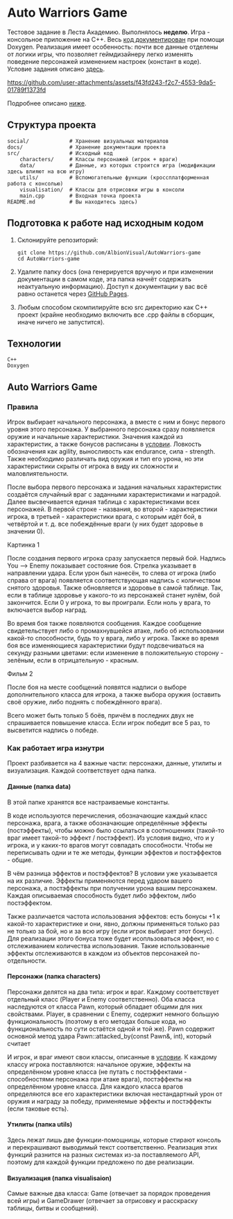 # Auto Warriors Game

Тестовое задание в Леста Академию. Выполнялось **неделю**. Игра - консольное приложение на C++. Весь [код документирован](https://albionvisual.github.io/AutoWarriors-game/) при помощи Doxygen. Реализация имеет особенность: почти все данные отделены от логики игры, что позволяет геймдизайнеру легко изменять поведение персонажей изменением настроек (констант в коде). Условие задания описано [здесь](https://github.com/AlbionVisual/AutoWarriors-game/blob/main/docs/Тестовое_задание_Программирование.pdf).

https://github.com/user-attachments/assets/f43fd243-f2c7-4553-9da5-01789f1373fd

Подробнее описано [ниже](#auto-warriors-game-1).

## Структура проекта

```
social/             # Хранение визуальных материалов
docs/               # Хранение документации проекта
src/                # Исходный код
    characters/     # Классы персонажей (игрок + враги)
    data/           # Данные, из которых строится игра (модификации здесь влияют на всю игру)
    utils/          # Вспомогательные функции (кроссплатформенная работа с консолью)
    visualisation/  # Классы для отрисовки игры в консоли
    main.cpp        # Входная точка проекта
README.md           # Вы находитесь здесь)
```

## Подготовка к работе над исходным кодом

1. Склонируйте репозиторий:

   ```
   git clone https://github.com/AlbionVisual/AutoWarriors-game
   cd AutoWarriors-game
   ```

2. Удалите папку docs (она генерируется вручную и при изменении документации в самом коде, эта папка начнёт содержать неактуальную информацию). Доступ к документации у вас всё равно останется через [GitHub Pages](https://albionvisual.github.io/AutoWarriors-game/).

3. Любым способом скомпилируйте всю src директорию как C++ проект (крайне необходимо включить все .cpp файлы в сборщик, иначе ничего не запустится).

## Технологии

```
C++
Doxygen
```

## Auto Warriors Game

### Правила

Игрок выбирает начального персонажа, а вместе с ним и бонус первого уровня этого персонажа. У выбранного персонажа сразу появляется оружие и начальные характеристики. Значения каждой из характеристик, а также бонусов расписаны в [условии](https://github.com/AlbionVisual/AutoWarriors-game/blob/main/docs/Тестовое_задание_Программирование.pdf). Ловкость обозначения как agility, выносливость как endurance, сила - strength. Также необходимо различать вид оружия и тип его урона, но эти характеристики скрыты от игрока в виду их сложности и маловлиятельности.

После выбора первого персонажа и задания начальных характеристик создаётся случайный враг с заданными характеристиками и наградой. Далее высвечивается единая таблица с характеристиками всех персонажей. В первой строке - названия, во второй - характеристики игрока, в третьей - характеристики врага, с которым идёт бой, в четвёртой и т. д. все побеждённые враги (у них будет здоровье в значении 0).

Картинка 1

После создания первого игрока сразу запускается первый бой. Надпись You --> Enemy показывает состояние боя. Стрелка указывает в направлении удара. Если урон был нанесён, то слева от игрока (либо справа от врага) появляется соответствующая надпись с количеством снятого здоровья. Также обновляется и здоровье в самой таблице. Так, если в таблице здоровье у какого-то из персонажей станет нулём, бой закончится. Если 0 у игрока, то вы проиграли. Если ноль у врага, то включается выбор наград.

Во время боя также появляются сообщения. Каждое сообщение свидетельствует либо о промахнувшейся атаке, либо об использовании какой-то способности, будь то у врага, либо у игрока. Также во время боя все изменяющиеся характеристики будут подсвечиваться на секунду разными цветами: если изменение в положительную сторону - зелёным, если в отрицательную - красным.

Фильм 2

После боя на месте сообщений появятся надписи о выборе дополнительного класса для игрока, а также выбора оружия (оставить своё оружие, либо поднять с побеждённого врага).

Всего может быть только 5 боёв, причём в последних двух не спрашивается повышение класса. Если игрок победит все 5 раз, то высветится надпись о победе.

### Как работает игра изнутри

Проект разбивается на 4 важные части: персонажи, данные, утилиты и визуализация. Каждой соответствует одна папка.

#### Данные (папка data)

В этой папке хранятся все настраиваемые константы.

В коде используются перечисления, обозначающие каждый класс персонажа, врага, а также обозначающие определённые эффекты (постэффекты), чтобы можно было ссылаться в соотношениях (такой-то враг имеет такой-то эффект / постэффект). Из условия видно, что и у игрока, и у каких-то врагов могут совпадать способности. Чтобы не переписывать одни и те же методы, функции эффектов и постэффектов - общие.

В чём разница эффектов и постэффектов? В условии уже указывается на их различие. Эффекты применяются перед ударом вашего персонажа, а постэффекты при получении урона вашим персонажем. Каждая описываемая способность будет либо эффектом, либо постэффектом.

Также различается частота использования эффектов: есть бонусы +1 к какой-то характеристике и они, явно, должны применяться только раз не только за бой, но и за всю игру (если игрок выбирает этот бонус). Для реализации этого бонуса тоже будет исопльзоваться эффект, но с отслеживанием количества использования. Такие использованные эффекты отслеживаются в каждом из объектов персонажей по-отдельности.

#### Персонажи (папка characters)

Персонажи делятся на два типа: игрок и враг. Каждому соответствует отдельный класс (Player и Enemy соответственно). Оба класса наследуются от класса Pawn, который обладает общими для них свойствами. Player, в сравнении с Enemy, содержит немного большую функциональность (поэтому в его методах больше кода, но функциональность по сути остаётся одной и той же). Pawn содержит основной метод удара Pawn::attacked_by(const Pawn&, int), который считает

И игрок, и враг имеют свои классы, описанные в [условии](https://github.com/AlbionVisual/AutoWarriors-game/blob/main/docs/Тестовое_задание_Программирование.pdf). К каждому классу игрока поставляются: начальное оружие, эффекты на определённом уровне класса (не путать с постэффектами - способностями персонажа при атаке врага), постэффекты на определённом уровне класса. Для каждого класса врагов определяются все его характеристики включая нестандартный урон от оружия и награду за победу, применяемые эффекты и постэффекты (если таковые есть).

#### Утилиты (папка utils)

Здесь лежат лишь две функции-помощницы, которые стирают консоль и перекрашивают выводимый текст соответственно. Реализация этих функций разнится на разных системах из-за поставляемого API, поэтому для каждой функции предложено по две реализации.

#### Визуализация (папка visualisaion)

Самые важные два класса: Game (отвечает за порядок проведения всей игры) и GameDrawer (отвечает за отрисовку и расскраску таблицы, битвы и сообщений).
